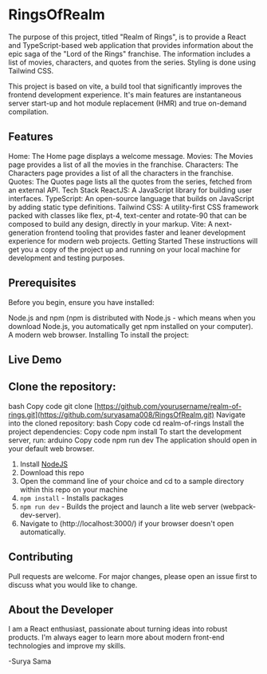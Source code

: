 # RingsOfRealm

The purpose of this project, titled "Realm of Rings", is to provide a React and TypeScript-based web application that provides information about the epic saga of the "Lord of the Rings" franchise. The information includes a list of movies, characters, and quotes from the series. Styling is done using Tailwind CSS.

This project is based on vite, a build tool that significantly improves the frontend development experience. It's main features are instantaneous server start-up and hot module replacement (HMR) and true on-demand compilation.

## Features
Home: The Home page displays a welcome message.
Movies: The Movies page provides a list of all the movies in the franchise.
Characters: The Characters page provides a list of all the characters in the franchise.
Quotes: The Quotes page lists all the quotes from the series, fetched from an external API.
Tech Stack
ReactJS: A JavaScript library for building user interfaces.
TypeScript: An open-source language that builds on JavaScript by adding static type definitions.
Tailwind CSS: A utility-first CSS framework packed with classes like flex, pt-4, text-center and rotate-90 that can be composed to build any design, directly in your markup.
Vite: A next-generation frontend tooling that provides faster and leaner development experience for modern web projects.
Getting Started
These instructions will get you a copy of the project up and running on your local machine for development and testing purposes.

## Prerequisites
Before you begin, ensure you have installed:

Node.js and npm (npm is distributed with Node.js - which means when you download Node.js, you automatically get npm installed on your computer).
A modern web browser.
Installing
To install the project:

## Live Demo

## Clone the repository:
bash
Copy code
git clone [https://github.com/yourusername/realm-of-rings.git](https://github.com/suryasama008/RingsOfRealm.git)
Navigate into the cloned repository:
bash
Copy code
cd realm-of-rings
Install the project dependencies:
Copy code
npm install
To start the development server, run:
arduino
Copy code
npm run dev
The application should open in your default web browser.

1. Install [NodeJS](http://www.nodejs.org)
2. Download this repo
3. Open the command line of your choice and cd to a sample directory within this repo on your machine
4. `npm install` - Installs packages
5. `npm run dev` - Builds the project and launch a lite web server (webpack-dev-server).
6. Navigate to (http://localhost:3000/) if your browser doesn't open automatically.

## Contributing
Pull requests are welcome. For major changes, please open an issue first to discuss what you would like to change.


## About the Developer
I am a React enthusiast, passionate about turning ideas into robust products. I'm always eager to learn more about modern front-end technologies and improve my skills.

-Surya Sama

